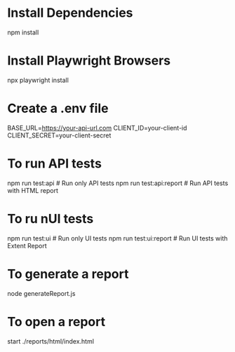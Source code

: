 # Install Dependencies
npm install

# Install Playwright Browsers
npx playwright install

# Create a .env file
BASE_URL=https://your-api-url.com
CLIENT_ID=your-client-id
CLIENT_SECRET=your-client-secret


# To run API tests
npm run test:api          # Run only API tests
npm run test:api:report   # Run API tests with HTML report


# To ru nUI tests
npm run test:ui           # Run only UI tests
npm run test:ui:report    # Run UI tests with Extent Report



# To generate a report
node generateReport.js

# To open a report
start ./reports/html/index.html
